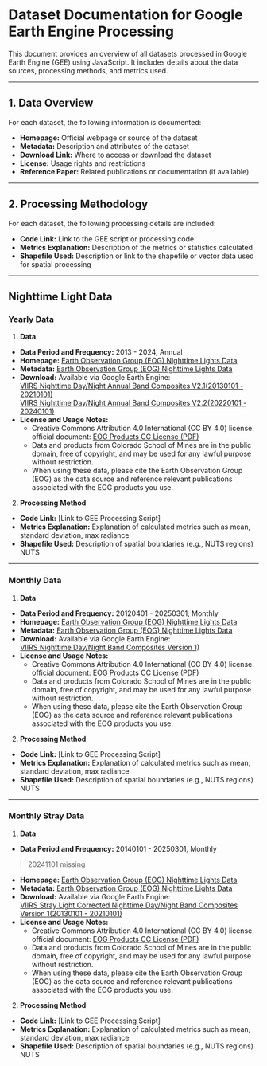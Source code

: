 # Dataset Documentation for Google Earth Engine Processing

This document provides an overview of all datasets processed in Google Earth Engine (GEE) using JavaScript. It includes details about the data sources, processing methods, and metrics used.

---

## 1. Data Overview

For each dataset, the following information is documented:

- **Homepage:** Official webpage or source of the dataset  
- **Metadata:** Description and attributes of the dataset  
- **Download Link:** Where to access or download the dataset  
- **License:** Usage rights and restrictions  
- **Reference Paper:** Related publications or documentation (if available)  

---

## 2. Processing Methodology

For each dataset, the following processing details are included:

- **Code Link:** Link to the GEE script or processing code  
- **Metrics Explanation:** Description of the metrics or statistics calculated  
- **Shapefile Used:** Description or link to the shapefile or vector data used for spatial processing  

---

## Nighttime Light Data

### Yearly Data

1. **Data**  
- **Data Period and Frequency:** 2013 - 2024, Annual
- **Homepage:** [Earth Observation Group (EOG) Nighttime Lights Data](https://eogdata.mines.edu/products/vnl/)  
- **Metadata:** [Earth Observation Group (EOG) Nighttime Lights Data](https://eogdata.mines.edu/products/vnl/)   
- **Download:** Available via Google Earth Engine:  
[VIIRS Nighttime Day/Night Annual Band Composites V2.1(20130101 - 20210101)](https://developers.google.com/earth-engine/datasets/catalog/NOAA_VIIRS_DNB_ANNUAL_V21)  
[VIIRS Nighttime Day/Night Annual Band Composites V2.2(20220101 - 20240101)](https://developers.google.com/earth-engine/datasets/catalog/NOAA_VIIRS_DNB_ANNUAL_V22)  
- **License and Usage Notes:**  
    - Creative Commons Attribution 4.0 International (CC BY 4.0) license.
    official document: [EOG Products CC License (PDF)](https://eogdata.mines.edu/files/EOG_products_CC_License.pdf)  
    - Data and products from Colorado School of Mines are in the public domain, free of copyright, and may be used for any lawful purpose without restriction.
    - When using these data, please cite the Earth Observation Group (EOG) as the data source and reference relevant publications associated with the EOG products you use.

2. **Processing Method**  
- **Code Link:** [Link to GEE Processing Script]  
- **Metrics Explanation:** Explanation of calculated metrics such as mean, standard deviation, max radiance  
- **Shapefile Used:** Description of spatial boundaries (e.g., NUTS regions)  
NUTS


---

### Monthly Data

1. **Data**  
- **Data Period and Frequency:** 20120401 - 20250301, Monthly
- **Homepage:** [Earth Observation Group (EOG) Nighttime Lights Data]()  
- **Metadata:** [Earth Observation Group (EOG) Nighttime Lights Data]()   
- **Download:** Available via Google Earth Engine:  
[VIIRS Nighttime Day/Night Band Composites Version 1)](https://developers.google.com/earth-engine/datasets/catalog/NOAA_VIIRS_DNB_MONTHLY_V1_VCMCFG)  
- **License and Usage Notes:**  
    - Creative Commons Attribution 4.0 International (CC BY 4.0) license.
    official document: [EOG Products CC License (PDF)](https://eogdata.mines.edu/files/EOG_products_CC_License.pdf)  
    - Data and products from Colorado School of Mines are in the public domain, free of copyright, and may be used for any lawful purpose without restriction.
    - When using these data, please cite the Earth Observation Group (EOG) as the data source and reference relevant publications associated with the EOG products you use.

2. **Processing Method**  
- **Code Link:** [Link to GEE Processing Script]  
- **Metrics Explanation:** Explanation of calculated metrics such as mean, standard deviation, max radiance  
- **Shapefile Used:** Description of spatial boundaries (e.g., NUTS regions)  
NUTS


---


### Monthly Stray Data

1. **Data**  
- **Data Period and Frequency:** 20140101 - 20250301, Monthly
> 20241101 missing                                                                                                              
- **Homepage:** [Earth Observation Group (EOG) Nighttime Lights Data]()  
- **Metadata:** [Earth Observation Group (EOG) Nighttime Lights Data]()   
- **Download:** Available via Google Earth Engine:  
[VIIRS Stray Light Corrected Nighttime Day/Night Band Composites Version 1(20130101 - 20210101)](https://developers.google.com/earth-engine/datasets/catalog/NOAA_VIIRS_DNB_MONTHLY_V1_VCMSLCFG)  
- **License and Usage Notes:**  
    - Creative Commons Attribution 4.0 International (CC BY 4.0) license.
    official document: [EOG Products CC License (PDF)](https://eogdata.mines.edu/files/EOG_products_CC_License.pdf)  
    - Data and products from Colorado School of Mines are in the public domain, free of copyright, and may be used for any lawful purpose without restriction.
    - When using these data, please cite the Earth Observation Group (EOG) as the data source and reference relevant publications associated with the EOG products you use.

2. **Processing Method**  
- **Code Link:** [Link to GEE Processing Script]  
- **Metrics Explanation:** Explanation of calculated metrics such as mean, standard deviation, max radiance  
- **Shapefile Used:** Description of spatial boundaries (e.g., NUTS regions)  
NUTS

